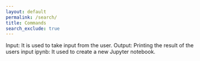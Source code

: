 ```yaml
---
layout: default
permalink: /search/
title: Commands
search_exclude: true
---
```


Input: It is used to take input from the user.
Output: Printing the result of the users input
ipynb: It used to create a new Jupyter notebook.